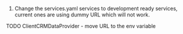 1. Change the services.yaml services to development ready services, current ones are using dummy URL which will not work.



TODO
ClientCRMDataProvider - move URL to the env variable